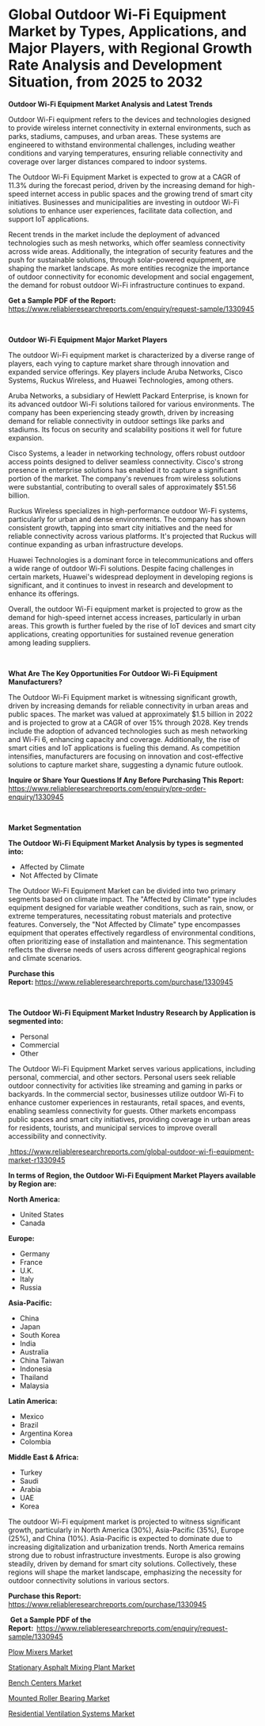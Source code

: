<p><h1>Global Outdoor Wi-Fi Equipment Market by Types, Applications, and Major Players, with Regional Growth Rate Analysis and Development Situation, from 2025 to 2032</h1></p><p><strong>Outdoor Wi-Fi Equipment Market Analysis and Latest Trends</strong></p>
<p><p>Outdoor Wi-Fi equipment refers to the devices and technologies designed to provide wireless internet connectivity in external environments, such as parks, stadiums, campuses, and urban areas. These systems are engineered to withstand environmental challenges, including weather conditions and varying temperatures, ensuring reliable connectivity and coverage over larger distances compared to indoor systems.</p><p>The Outdoor Wi-Fi Equipment Market is expected to grow at a CAGR of 11.3% during the forecast period, driven by the increasing demand for high-speed internet access in public spaces and the growing trend of smart city initiatives. Businesses and municipalities are investing in outdoor Wi-Fi solutions to enhance user experiences, facilitate data collection, and support IoT applications.</p><p>Recent trends in the market include the deployment of advanced technologies such as mesh networks, which offer seamless connectivity across wide areas. Additionally, the integration of security features and the push for sustainable solutions, through solar-powered equipment, are shaping the market landscape. As more entities recognize the importance of outdoor connectivity for economic development and social engagement, the demand for robust outdoor Wi-Fi infrastructure continues to expand.</p></p>
<p><strong>Get a Sample PDF of the Report:&nbsp;</strong> <a href="https://www.reliableresearchreports.com/enquiry/request-sample/1330945?utm_campaign=3446&utm_medium=2&utm_source=Github&utm_content=ia&utm_term=26032025&utm_id=outdoor-wi-fi-equipment">https://www.reliableresearchreports.com/enquiry/request-sample/1330945</a></p>
<p>&nbsp;</p>
<p><strong>Outdoor Wi-Fi Equipment Major Market Players</strong></p>
<p><p>The outdoor Wi-Fi equipment market is characterized by a diverse range of players, each vying to capture market share through innovation and expanded service offerings. Key players include Aruba Networks, Cisco Systems, Ruckus Wireless, and Huawei Technologies, among others.</p><p>Aruba Networks, a subsidiary of Hewlett Packard Enterprise, is known for its advanced outdoor Wi-Fi solutions tailored for various environments. The company has been experiencing steady growth, driven by increasing demand for reliable connectivity in outdoor settings like parks and stadiums. Its focus on security and scalability positions it well for future expansion.</p><p>Cisco Systems, a leader in networking technology, offers robust outdoor access points designed to deliver seamless connectivity. Cisco's strong presence in enterprise solutions has enabled it to capture a significant portion of the market. The company's revenues from wireless solutions were substantial, contributing to overall sales of approximately $51.56 billion.</p><p>Ruckus Wireless specializes in high-performance outdoor Wi-Fi systems, particularly for urban and dense environments. The company has shown consistent growth, tapping into smart city initiatives and the need for reliable connectivity across various platforms. It's projected that Ruckus will continue expanding as urban infrastructure develops.</p><p>Huawei Technologies is a dominant force in telecommunications and offers a wide range of outdoor Wi-Fi solutions. Despite facing challenges in certain markets, Huawei's widespread deployment in developing regions is significant, and it continues to invest in research and development to enhance its offerings.</p><p>Overall, the outdoor Wi-Fi equipment market is projected to grow as the demand for high-speed internet access increases, particularly in urban areas. This growth is further fueled by the rise of IoT devices and smart city applications, creating opportunities for sustained revenue generation among leading suppliers.</p></p>
<p>&nbsp;</p>
<p><strong>What Are The Key Opportunities For Outdoor Wi-Fi Equipment Manufacturers?</strong></p>
<p><p>The Outdoor Wi-Fi Equipment market is witnessing significant growth, driven by increasing demands for reliable connectivity in urban areas and public spaces. The market was valued at approximately $1.5 billion in 2022 and is projected to grow at a CAGR of over 15% through 2028. Key trends include the adoption of advanced technologies such as mesh networking and Wi-Fi 6, enhancing capacity and coverage. Additionally, the rise of smart cities and IoT applications is fueling this demand. As competition intensifies, manufacturers are focusing on innovation and cost-effective solutions to capture market share, suggesting a dynamic future outlook.</p></p>
<p><strong>Inquire or Share Your Questions If Any Before Purchasing This Report:</strong> <a href="https://www.reliableresearchreports.com/enquiry/pre-order-enquiry/1330945?utm_campaign=3446&utm_medium=2&utm_source=Github&utm_content=ia&utm_term=26032025&utm_id=outdoor-wi-fi-equipment">https://www.reliableresearchreports.com/enquiry/pre-order-enquiry/1330945</a></p>
<p>&nbsp;</p>
<p><strong>Market Segmentation</strong></p>
<p><strong>The Outdoor Wi-Fi Equipment Market Analysis by types is segmented into:</strong></p>
<p><ul><li>Affected by Climate</li><li>Not Affected by Climate</li></ul></p>
<p><p>The Outdoor Wi-Fi Equipment Market can be divided into two primary segments based on climate impact. The "Affected by Climate" type includes equipment designed for variable weather conditions, such as rain, snow, or extreme temperatures, necessitating robust materials and protective features. Conversely, the "Not Affected by Climate" type encompasses equipment that operates effectively regardless of environmental conditions, often prioritizing ease of installation and maintenance. This segmentation reflects the diverse needs of users across different geographical regions and climate scenarios.</p></p>
<p><strong>Purchase this Report:&nbsp;</strong><a href="https://www.reliableresearchreports.com/purchase/1330945?utm_campaign=3446&utm_medium=2&utm_source=Github&utm_content=ia&utm_term=26032025&utm_id=outdoor-wi-fi-equipment">https://www.reliableresearchreports.com/purchase/1330945</a></p>
<p>&nbsp;</p>
<p><strong>The Outdoor Wi-Fi Equipment Market Industry Research by Application is segmented into:</strong></p>
<p><ul><li>Personal</li><li>Commercial</li><li>Other</li></ul></p>
<p><p>The Outdoor Wi-Fi Equipment Market serves various applications, including personal, commercial, and other sectors. Personal users seek reliable outdoor connectivity for activities like streaming and gaming in parks or backyards. In the commercial sector, businesses utilize outdoor Wi-Fi to enhance customer experiences in restaurants, retail spaces, and events, enabling seamless connectivity for guests. Other markets encompass public spaces and smart city initiatives, providing coverage in urban areas for residents, tourists, and municipal services to improve overall accessibility and connectivity.</p></p>
<p><a href="https://www.reliableresearchreports.com/global-outdoor-wi-fi-equipment-market-r1330945?utm_campaign=3446&utm_medium=2&utm_source=Github&utm_content=ia&utm_term=26032025&utm_id=outdoor-wi-fi-equipment">&nbsp;https://www.reliableresearchreports.com/global-outdoor-wi-fi-equipment-market-r1330945</a></p>
<p><strong>In terms of Region, the Outdoor Wi-Fi Equipment Market Players available by Region are:</strong></p>
<p>
    <p> <strong> North America: </strong>
        <ul>
            <li>United States</li>
            <li>Canada</li>
        </ul>
        </p> 
    <p> <strong> Europe: </strong>
        <ul>
            <li>Germany</li>
            <li>France</li>
            <li>U.K.</li>
            <li>Italy</li>
            <li>Russia</li>
        </ul>
        </p> 
    <p> <strong> Asia-Pacific: </strong>
        <ul>
            <li>China</li>
            <li>Japan</li>
            <li>South Korea</li>
            <li>India</li>
            <li>Australia</li>
            <li>China Taiwan</li>
            <li>Indonesia</li>
            <li>Thailand</li>
            <li>Malaysia</li>
        </ul>
        </p> 
    <p> <strong> Latin America: </strong>
        <ul>
            <li>Mexico</li>
            <li>Brazil</li>
            <li>Argentina Korea</li>
            <li>Colombia</li>
        </ul>
        </p> 
    <p> <strong> Middle East & Africa: </strong>
        <ul>
            <li>Turkey</li>
            <li>Saudi</li>
            <li>Arabia</li>
            <li>UAE</li>
            <li>Korea</li>
        </ul>
    </p>
    </p>
<p><p>The outdoor Wi-Fi equipment market is projected to witness significant growth, particularly in North America (30%), Asia-Pacific (35%), Europe (25%), and China (10%). Asia-Pacific is expected to dominate due to increasing digitalization and urbanization trends. North America remains strong due to robust infrastructure investments. Europe is also growing steadily, driven by demand for smart city solutions. Collectively, these regions will shape the market landscape, emphasizing the necessity for outdoor connectivity solutions in various sectors.</p></p>
<p><strong>Purchase this Report: </strong><a href="https://www.reliableresearchreports.com/purchase/1330945?utm_campaign=3446&utm_medium=2&utm_source=Github&utm_content=ia&utm_term=26032025&utm_id=outdoor-wi-fi-equipment">https://www.reliableresearchreports.com/purchase/1330945</a></p>
<p>&nbsp;<strong>Get a Sample PDF of the Report:&nbsp;&nbsp;</strong><a href="https://www.reliableresearchreports.com/enquiry/request-sample/1330945?utm_campaign=3446&utm_medium=2&utm_source=Github&utm_content=ia&utm_term=26032025&utm_id=outdoor-wi-fi-equipment">https://www.reliableresearchreports.com/enquiry/request-sample/1330945</a></p>
<p><strong></strong></p>
<p><p><a href="https://www.linkedin.com/pulse/strategic-analysis-plow-mixers-market-2025-2032-growth-drivers-fanuf?utm_campaign=3446&utm_medium=2&utm_source=Github&utm_content=ia&utm_term=26032025&utm_id=outdoor-wi-fi-equipment">Plow Mixers Market</a></p><p><a href="https://www.linkedin.com/pulse/stationary-asphalt-mixing-plant-market-projected-cagr-134-from-kifuf?utm_campaign=3446&utm_medium=2&utm_source=Github&utm_content=ia&utm_term=26032025&utm_id=outdoor-wi-fi-equipment">Stationary Asphalt Mixing Plant Market</a></p><p><a href="https://www.linkedin.com/pulse/growth-forecast-bench-centers-market-competitive-landscape-nbtgf?utm_campaign=3446&utm_medium=2&utm_source=Github&utm_content=ia&utm_term=26032025&utm_id=outdoor-wi-fi-equipment">Bench Centers Market</a></p><p><a href="https://www.linkedin.com/pulse/analyzing-global-mounted-roller-bearing-market-growth-prospects-llcuf?utm_campaign=3446&utm_medium=2&utm_source=Github&utm_content=ia&utm_term=26032025&utm_id=outdoor-wi-fi-equipment">Mounted Roller Bearing Market</a></p><p><a href="https://www.linkedin.com/pulse/residential-ventilation-systems-market-overview-industry-growth-eu0xf?utm_campaign=3446&utm_medium=2&utm_source=Github&utm_content=ia&utm_term=26032025&utm_id=outdoor-wi-fi-equipment">Residential Ventilation Systems Market</a></p></p>